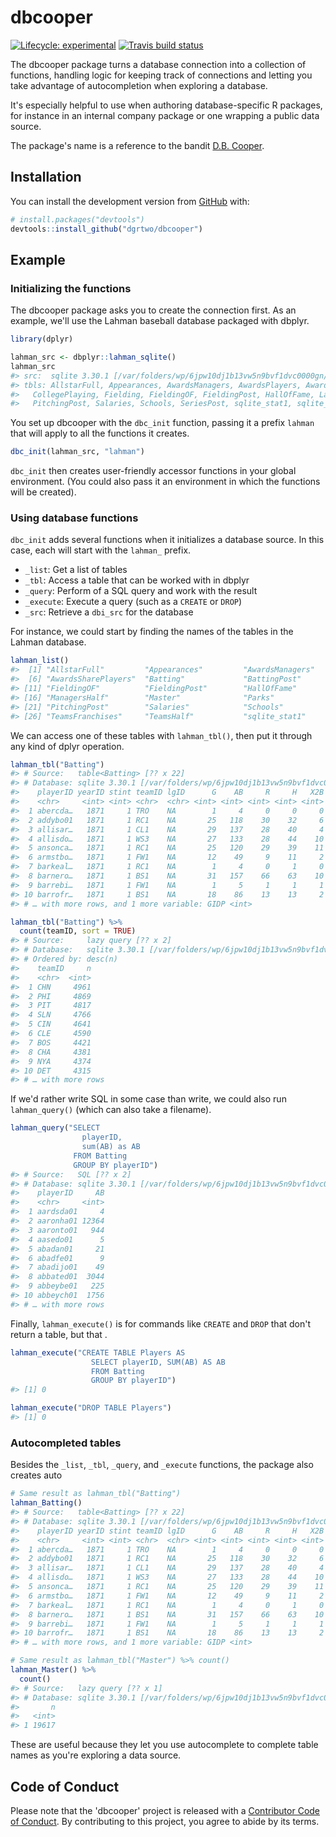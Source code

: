 <!-- README.md is generated from README.Rmd. Please edit that file -->



# dbcooper

<!-- badges: start -->
[![Lifecycle: experimental](https://img.shields.io/badge/lifecycle-experimental-orange.svg)](https://www.tidyverse.org/lifecycle/#experimental)
[![Travis build status](https://travis-ci.org/dgrtwo/dbcooper.svg?branch=master)](https://travis-ci.org/dgrtwo/dbcooper)
<!-- badges: end -->

The dbcooper package turns a database connection into a collection of functions, handling logic for keeping track of connections and letting you take advantage of autocompletion when exploring a database.

It's especially helpful to use when authoring database-specific R packages, for instance in an internal company package or one wrapping a public data source.

The package's name is a reference to the bandit [D.B. Cooper](https://en.wikipedia.org/wiki/D._B._Cooper).

## Installation

You can install the development version from [GitHub](https://github.com/) with:

``` r
# install.packages("devtools")
devtools::install_github("dgrtwo/dbcooper")
```

## Example

### Initializing the functions

The dbcooper package asks you to create the connection first. As an example, we'll use the Lahman baseball database packaged with dbplyr.


```r
library(dplyr)

lahman_src <- dbplyr::lahman_sqlite()
lahman_src
#> src:  sqlite 3.30.1 [/var/folders/wp/6jpw10dj1b13vw5n9bvf1dvc0000gn/T//Rtmpsbz05N/lahman.sqlite]
#> tbls: AllstarFull, Appearances, AwardsManagers, AwardsPlayers, AwardsShareManagers, AwardsSharePlayers, Batting, BattingPost,
#>   CollegePlaying, Fielding, FieldingOF, FieldingPost, HallOfFame, LahmanData, Managers, ManagersHalf, Master, Parks, People, Pitching,
#>   PitchingPost, Salaries, Schools, SeriesPost, sqlite_stat1, sqlite_stat4, Teams, TeamsFranchises, TeamsHalf
```

You set up dbcooper with the `dbc_init` function, passing it a prefix `lahman` that will apply to all the functions it creates.


```r
dbc_init(lahman_src, "lahman")
```

`dbc_init` then creates user-friendly accessor functions in your global environment. (You could also pass it an environment in which the functions will be created).

### Using database functions

`dbc_init` adds several functions when it initializes a database source. In this case, each will start with the `lahman_` prefix.

* `_list`: Get a list of tables
* `_tbl`: Access a table that can be worked with in dbplyr
* `_query`: Perform of a SQL query and work with the result
* `_execute`: Execute a query (such as a `CREATE` or `DROP`)
* `_src`: Retrieve a `dbi_src` for the database

For instance, we could start by finding the names of the tables in the Lahman database.


```r
lahman_list()
#>  [1] "AllstarFull"         "Appearances"         "AwardsManagers"      "AwardsPlayers"       "AwardsShareManagers"
#>  [6] "AwardsSharePlayers"  "Batting"             "BattingPost"         "CollegePlaying"      "Fielding"           
#> [11] "FieldingOF"          "FieldingPost"        "HallOfFame"          "LahmanData"          "Managers"           
#> [16] "ManagersHalf"        "Master"              "Parks"               "People"              "Pitching"           
#> [21] "PitchingPost"        "Salaries"            "Schools"             "SeriesPost"          "Teams"              
#> [26] "TeamsFranchises"     "TeamsHalf"           "sqlite_stat1"        "sqlite_stat4"
```

We can access one of these tables with `lahman_tbl()`, then put it through any kind of dplyr operation.


```r
lahman_tbl("Batting")
#> # Source:   table<Batting> [?? x 22]
#> # Database: sqlite 3.30.1 [/var/folders/wp/6jpw10dj1b13vw5n9bvf1dvc0000gn/T//Rtmpsbz05N/lahman.sqlite]
#>    playerID yearID stint teamID lgID      G    AB     R     H   X2B   X3B    HR   RBI    SB    CS    BB    SO   IBB   HBP    SH    SF
#>    <chr>     <int> <int> <chr>  <chr> <int> <int> <int> <int> <int> <int> <int> <int> <int> <int> <int> <int> <int> <int> <int> <int>
#>  1 abercda…   1871     1 TRO    NA        1     4     0     0     0     0     0     0     0     0     0     0    NA    NA    NA    NA
#>  2 addybo01   1871     1 RC1    NA       25   118    30    32     6     0     0    13     8     1     4     0    NA    NA    NA    NA
#>  3 allisar…   1871     1 CL1    NA       29   137    28    40     4     5     0    19     3     1     2     5    NA    NA    NA    NA
#>  4 allisdo…   1871     1 WS3    NA       27   133    28    44    10     2     2    27     1     1     0     2    NA    NA    NA    NA
#>  5 ansonca…   1871     1 RC1    NA       25   120    29    39    11     3     0    16     6     2     2     1    NA    NA    NA    NA
#>  6 armstbo…   1871     1 FW1    NA       12    49     9    11     2     1     0     5     0     1     0     1    NA    NA    NA    NA
#>  7 barkeal…   1871     1 RC1    NA        1     4     0     1     0     0     0     2     0     0     1     0    NA    NA    NA    NA
#>  8 barnero…   1871     1 BS1    NA       31   157    66    63    10     9     0    34    11     6    13     1    NA    NA    NA    NA
#>  9 barrebi…   1871     1 FW1    NA        1     5     1     1     1     0     0     1     0     0     0     0    NA    NA    NA    NA
#> 10 barrofr…   1871     1 BS1    NA       18    86    13    13     2     1     0    11     1     0     0     0    NA    NA    NA    NA
#> # … with more rows, and 1 more variable: GIDP <int>

lahman_tbl("Batting") %>%
  count(teamID, sort = TRUE)
#> # Source:     lazy query [?? x 2]
#> # Database:   sqlite 3.30.1 [/var/folders/wp/6jpw10dj1b13vw5n9bvf1dvc0000gn/T//Rtmpsbz05N/lahman.sqlite]
#> # Ordered by: desc(n)
#>    teamID     n
#>    <chr>  <int>
#>  1 CHN     4961
#>  2 PHI     4869
#>  3 PIT     4817
#>  4 SLN     4766
#>  5 CIN     4641
#>  6 CLE     4590
#>  7 BOS     4421
#>  8 CHA     4381
#>  9 NYA     4374
#> 10 DET     4315
#> # … with more rows
```

If we'd rather write SQL in some case than write, we could also run `lahman_query()` (which can also take a filename).


```r
lahman_query("SELECT
                playerID,
                sum(AB) as AB
              FROM Batting
              GROUP BY playerID")
#> # Source:   SQL [?? x 2]
#> # Database: sqlite 3.30.1 [/var/folders/wp/6jpw10dj1b13vw5n9bvf1dvc0000gn/T//Rtmpsbz05N/lahman.sqlite]
#>    playerID     AB
#>    <chr>     <int>
#>  1 aardsda01     4
#>  2 aaronha01 12364
#>  3 aaronto01   944
#>  4 aasedo01      5
#>  5 abadan01     21
#>  6 abadfe01      9
#>  7 abadijo01    49
#>  8 abbated01  3044
#>  9 abbeybe01   225
#> 10 abbeych01  1756
#> # … with more rows
```

Finally, `lahman_execute()` is for commands like `CREATE` and `DROP` that don't return a table, but that .


```r
lahman_execute("CREATE TABLE Players AS
                  SELECT playerID, SUM(AB) AS AB
                  FROM Batting
                  GROUP BY playerID")
#> [1] 0

lahman_execute("DROP TABLE Players")
#> [1] 0
```

### Autocompleted tables

Besides the `_list`, `_tbl`, `_query`, and `_execute` functions, the package also creates auto


```r
# Same result as lahman_tbl("Batting")
lahman_Batting()
#> # Source:   table<Batting> [?? x 22]
#> # Database: sqlite 3.30.1 [/var/folders/wp/6jpw10dj1b13vw5n9bvf1dvc0000gn/T//Rtmpsbz05N/lahman.sqlite]
#>    playerID yearID stint teamID lgID      G    AB     R     H   X2B   X3B    HR   RBI    SB    CS    BB    SO   IBB   HBP    SH    SF
#>    <chr>     <int> <int> <chr>  <chr> <int> <int> <int> <int> <int> <int> <int> <int> <int> <int> <int> <int> <int> <int> <int> <int>
#>  1 abercda…   1871     1 TRO    NA        1     4     0     0     0     0     0     0     0     0     0     0    NA    NA    NA    NA
#>  2 addybo01   1871     1 RC1    NA       25   118    30    32     6     0     0    13     8     1     4     0    NA    NA    NA    NA
#>  3 allisar…   1871     1 CL1    NA       29   137    28    40     4     5     0    19     3     1     2     5    NA    NA    NA    NA
#>  4 allisdo…   1871     1 WS3    NA       27   133    28    44    10     2     2    27     1     1     0     2    NA    NA    NA    NA
#>  5 ansonca…   1871     1 RC1    NA       25   120    29    39    11     3     0    16     6     2     2     1    NA    NA    NA    NA
#>  6 armstbo…   1871     1 FW1    NA       12    49     9    11     2     1     0     5     0     1     0     1    NA    NA    NA    NA
#>  7 barkeal…   1871     1 RC1    NA        1     4     0     1     0     0     0     2     0     0     1     0    NA    NA    NA    NA
#>  8 barnero…   1871     1 BS1    NA       31   157    66    63    10     9     0    34    11     6    13     1    NA    NA    NA    NA
#>  9 barrebi…   1871     1 FW1    NA        1     5     1     1     1     0     0     1     0     0     0     0    NA    NA    NA    NA
#> 10 barrofr…   1871     1 BS1    NA       18    86    13    13     2     1     0    11     1     0     0     0    NA    NA    NA    NA
#> # … with more rows, and 1 more variable: GIDP <int>

# Same result as lahman_tbl("Master") %>% count()
lahman_Master() %>%
  count()
#> # Source:   lazy query [?? x 1]
#> # Database: sqlite 3.30.1 [/var/folders/wp/6jpw10dj1b13vw5n9bvf1dvc0000gn/T//Rtmpsbz05N/lahman.sqlite]
#>       n
#>   <int>
#> 1 19617
```

These are useful because they let you use autocomplete to complete table names as you're exploring a data source.

## Code of Conduct

Please note that the 'dbcooper' project is released with a
[Contributor Code of Conduct](CODE_OF_CONDUCT.md).
By contributing to this project, you agree to abide by its terms.

